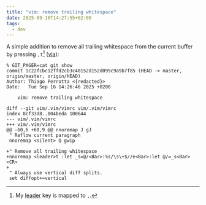 ```yaml
---
title: "vim: remove trailing whitespace"
date: 2025-09-16T14:27:55+02:00
tags:
  - dev
---
```


A simple addition to remove all trailing whitespace from the current buffer by
pressing `,t`[^1]
([via](https://vi.stackexchange.com/questions/454/whats-the-simplest-way-to-strip-trailing-whitespace-from-all-lines-in-a-file)):

```
% GIT_PAGER=cat git show
commit 1c22fcbc12ffd2cb3c40152d152d099c9a9b7f85 (HEAD -> master, origin/master, origin/HEAD)
Author: Thiago Perrotta <{redacted}>
Date:   Tue Sep 16 14:26:46 2025 +0200

    vim: remove trailing whitespace

diff --git vim/.vim/vimrc vim/.vim/vimrc
index 8cf33d8..004beda 100644
--- vim/.vim/vimrc
+++ vim/.vim/vimrc
@@ -60,6 +60,9 @@ nnoremap J gJ
 " Reflow current paragraph
 nnoremap <silent> Q gwip

+" Remove all trailing whitespace
+nnoremap <leader>t :let _s=@/<Bar>:%s/\s\+$//e<Bar>:let @/=_s<Bar><CR>
+
 " Always use vertical diff splits.
 set diffopt+=vertical
```

[^1]: My [leader](https://stackoverflow.com/questions/1764263/what-is-the-leader-in-a-vimrc-file) key is mapped to `,`.

